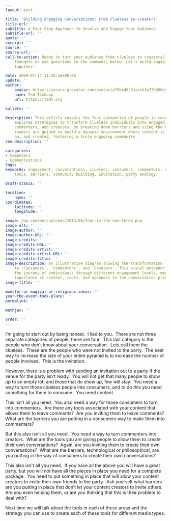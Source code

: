 ```yaml
---
layout: post

title: 'Building Engaging Conversations: From Clueless to Creators'
title-url: ''
subtitle: A Four-Step Approach to Involve and Engage Your Audience
subtitle-url: ''
quote: ''
excerpt: ''
source: ''
source-url: ''
call-to-action: Ready to turn your audience from clueless to creators? Share your
    thoughts or ask questions in the comments below. Let's build engaging conversations
    together!

date: 2009-07-17 11:50:58+00:00
update: ''
author:
    avatar: https://secure.gravatar.com/avatar/a76b4d6291cecb3a738896a971bfb903?s=512&d=mp&r=g
    name: Ted Tschopp
    url: https://tedt.org

bullets: ''

description: This article reveals the four categories of people in conversations and
    explores strategies to transform clueless individuals into engaged consumers,
    commenters, and creators. By breaking down barriers and using the right tools,
    readers are guided to build a dynamic environment where content is shared, commented
    on, and created, fostering a truly engaging community.
seo-description: ''

categories:
- Computers
- Communications
tags: ''
keywords: engagement, conversations, clueless, consumers, commenters, creators, content,
    tools, barriers, community building, invitation, party analogy

draft-status: ''

location:
    name: ''
coordinates:
    latitude: ''
    longitude: ''

image: /wp-content/uploads/2013/06/four-is-the-new-three.png
image-alt: ''
image-author: ''
image-author-URL: ''
image-credits: ''
image-credits-URL: ''
image-credits-artist: ''
image-credits-artist-URL: ''
image-credits-title: ''
image-description: An illustrative diagram showing the transformation from 'Clueless'
    to 'Consumers', 'Commenters', and 'Creators'. This visual metaphor represents
    the journey of individuals through different engagement levels, emphasizing the
    importance of content, tools, and openness in the conversation process.
image-title: ''

monster-or-magical-or-religious-ideas: ''
year-the-event-took-place: ''
permalink: ''

mathjax: ''

order: ''
---
```

I’m going to start out by being honest.  I lied to you.  There are not three separate categories of people, there are four.  This last category is the people who don’t know about your conversation.  Lets call them the clueless.  These are the people who were not invited to the party.  The best way to increase the size of your entire pyramid is to increase the number of people involved.  This is the invitation.

However, there is a problem with sending an invitation out to a party if the venue for the party isn’t ready.  You will not get that many people to show up to an empty lot, and those that do show up, few will stay.  You need a way to turn those clueless people into consumers, and to do this you need something for them to consume.  You need content.

This isn’t all you need.  You also need a way for those consumers to turn into commenters.  Are there any tools associated with your content that allows them to leave comments?  Are you inviting them to leave comments?  What are the barriers you are putting in a consumers way to make them into commenters?

But this also isn’t all you need.  You need a way to turn commenters into creators.  What are the tools you are giving people to allow them to create their own conversations?  Again, are you inviting them to create their own conversations?  What are the barriers, technological or philosophical, are you putting in the way of consumers to create their own conversations?

This also isn’t all you need.  If you have all the above you will have a great party, but you will not have all the pieces in place you need for a complete package.  You need to put something in place that will allow your content creators to invite their own friends to the party.  Ask yourself what barriers are you putting in place that don’t let your content creators to invite others.  Are you even helping them, or are you thinking that this is their problem to deal with?

Next time we will talk about the tools in each of these areas and the strategy you can use to create each of these tools for different media types.